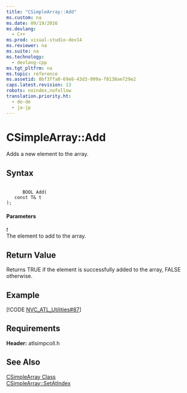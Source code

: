 ```yaml
---
title: "CSimpleArray::Add"
ms.custom: na
ms.date: 09/19/2016
ms.devlang: 
  - C++
ms.prod: visual-studio-dev14
ms.reviewer: na
ms.suite: na
ms.technology: 
  - devlang-cpp
ms.tgt_pltfrm: na
ms.topic: reference
ms.assetid: 0bf3ffa0-69e8-43d3-999a-f8138ae729e2
caps.latest.revision: 13
robots: noindex,nofollow
translation.priority.ht: 
  - de-de
  - ja-jp
---
```

# CSimpleArray::Add
Adds a new element to the array.  
  
## Syntax  
  
```  
  
      BOOL Add(  
   const T& t   
);  
```  
  
#### Parameters  
 *t*  
 The element to add to the array.  
  
## Return Value  
 Returns TRUE if the element is successfully added to the array, FALSE otherwise.  
  
## Example  
 [!CODE [NVC_ATL_Utilities#87](../CodeSnippet/VS_Snippets_Cpp/NVC_ATL_Utilities#87)]  
  
## Requirements  
 **Header:** atlsimpcoll.h  
  
## See Also  
 [CSimpleArray Class](../vs140/CSimpleArray-Class.md)   
 [CSimpleArray::SetAtIndex](../vs140/CSimpleArray--SetAtIndex.md)